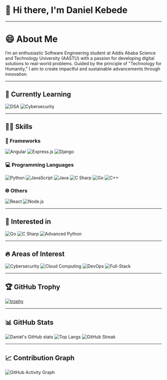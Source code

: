 # 👋  **Hi there, I'm Daniel  Kebede**
---

# 😄 **About Me** 

I’m an enthusiastic Software Engineering student at Addis Ababa Science and Technology University (AASTU) with a passion for developing digital solutions to real-world problems. Guided by the principle of "Technology for Humanity," I aim to create impactful and sustainable advancements through innovation.

---

## 🌱 Currently Learning

![DSA](https://img.shields.io/badge/-Data_Structures_&_Algorithms-ffb703?style=flat&logo=geeksforgeeks&logoColor=white)
![Cybersecurity](https://img.shields.io/badge/-Cybersecurity-2E3440?style=flat&logo=hackthebox&logoColor=green)

---

## 👨‍💻 Skills

### 🚀 Frameworks
![Angular](https://img.shields.io/badge/-Angular-DD0031?style=flat&logo=angular&logoColor=white)
![Express.js](https://img.shields.io/badge/-Express.js-000000?style=flat&logo=express&logoColor=white)
![Django](https://img.shields.io/badge/-Django-092E20?style=flat&logo=django&logoColor=white)

### 💻 Programming Languages
![Python](https://img.shields.io/badge/-Python-3776AB?style=flat&logo=python&logoColor=white)
![JavaScript](https://img.shields.io/badge/-JavaScript-F7DF1E?style=flat&logo=javascript&logoColor=black)
![Java](https://img.shields.io/badge/-Java-007396?style=flat&logo=java&logoColor=white)
![C Sharp](https://img.shields.io/badge/-C%23-239120?style=flat&logo=c-sharp&logoColor=white)
![Go](https://img.shields.io/badge/-Go-00ADD8?style=flat&logo=go&logoColor=white)
![C++](https://img.shields.io/badge/-C++-00599C?style=flat&logo=c%2B%2B&logoColor=white)

### 🌐 Others
![React](https://img.shields.io/badge/-React-61DAFB?style=flat&logo=react&logoColor=black)
![Node.js](https://img.shields.io/badge/-Node.js-339933?style=flat&logo=node.js&logoColor=white)

---

## 💞️ Interested in 

![Go](https://img.shields.io/badge/-Go-00ADD8?style=flat&logo=go&logoColor=white)
![C Sharp](https://img.shields.io/badge/-C%23-239120?style=flat&logo=c-sharp&logoColor=white)
![Advanced Python](https://img.shields.io/badge/-Advanced%20Python-306998?style=flat&logo=python&logoColor=white)

---

## 🔥 Areas of Interest

![Cybersecurity](https://img.shields.io/badge/-Cybersecurity-0A0F24?style=flat&logo=tryhackme&logoColor=green)
![Cloud Computing](https://img.shields.io/badge/-Cloud_Computing-00BFFF?style=flat&logo=cloudflare&logoColor=white)
![DevOps](https://img.shields.io/badge/-DevOps-FF6C37?style=flat&logo=azuredevops&logoColor=white)
![Full-Stack](https://img.shields.io/badge/-Full--Stack_Web_Development-24292e?style=flat&logo=github&logoColor=white)

---

## 🏆 GitHub Trophy

[![trophy](https://github-profile-trophy.vercel.app/?username=Maxd646&theme=darkhub&no-frame=true&margin-w=15)](https://github.com/ryo-ma/github-profile-trophy)

---

**<!-- GitHub Stats -->**

## 📊 GitHub Stats

![Daniel's GitHub stats](https://github-readme-stats.vercel.app/api?username=Maxd646&show_icons=true&theme=radical)
![Top Langs](https://github-readme-stats.vercel.app/api/top-langs/?username=Maxd646&layout=compact&theme=radical)
![GitHub Streak](https://github-readme-streak-stats.herokuapp.com/?user=Maxd646&theme=radical)

---

## 📈 Contribution Graph

![GitHub Activity Graph](https://github-readme-activity-graph.vercel.app/graph?username=Maxd646&bg_color=0d1117&color=00e7ff&line=00e7ff&point=ffffff&area=true&hide_border=true)


  



